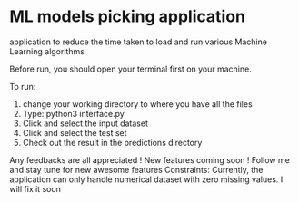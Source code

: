 # ML models picking application
application to reduce the time taken to load and run various Machine Learning algorithms

Before run, you should open your terminal first on your machine.

To run:
1. change your working directory to where you have all the files
2. Type: python3 interface.py
3. Click and select the input dataset
6. Click and select the test set
7. Check out the result in the predictions directory

Any feedbacks are all appreciated ! 
New features coming soon ! Follow me and stay tune for new awesome features 
Constraints: Currently, the application can only handle numerical dataset with zero missing values. I will fix it soon
